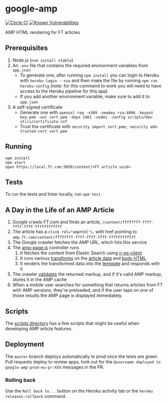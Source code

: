 # google-amp

[![Circle CI](https://circleci.com/gh/Financial-Times/google-amp/tree/master.svg?style=svg)](https://circleci.com/gh/Financial-Times/google-amp/tree/master) [![Known Vulnerabilities](https://snyk.io/test/github/Financial-Times/google-amp/badge.svg)](https://snyk.io/test/github/Financial-Times/google-amp)

AMP HTML rendering for FT articles

Prerequisites
---

1. Node.js (`nvm install stable`)
2. An `.env` file that contains the required environment variables from `app.json`
   - To generate one, after running `npm install` you can login to Heroku with `heroku login --sso` and then make the file by running `npm run heroku-config` (note: for this command to work you will need to have access to the Heroku pipeline for this app)
   - If you add another environment variable, make sure to add it to `app.json`
3. A self-signed certificate
	 - Generate one with `openssl req -x509 -newkey rsa:4096 -keyout key.pem -out cert.pem -days 1461 -nodes -config scripts/dev-utils/certificate.cnf`
	 - Trust the certificate with `security import cert.pem; security add-trusted-cert cert.pem`

Running
---

```
npm install
npm start
open https://local.ft.com:5050/content/<FT article uuid>
```

Tests
---

To run the tests and linter locally, run `npm test`.

A Day in the Life of an AMP Article
---

1. Google crawls FT.com and finds an article, `/content/ffffffff-ffff-ffff-ffff-ffffffffffff`
2. The article has a `<link rel="amphtml">`, with href pointing to `amp.ft.com/content/ffffffff-ffff-ffff-ffff-ffffffffffff`
3. The Google crawler fetches the AMP URL, which hits this service
4. The [amp-page.js](server/controllers/amp-page.js) controller runs
    1. It fetches the content from Elastic Search using [n-es-client](https://github.com/financial-times/n-es-client)
    2. It runs various [transforms](server/lib/transforms) on the [article data](server/lib/transforms/article.js) and [body HTML](server/lib/transforms/body.js)
    3. It renders the transformed data into the [template](views/article.html) and responds with it
5. The crawler [validates](https://www.ampproject.org/docs/guides/validate) the returned markup, and if it's valid AMP markup, stores it in the AMP cache
6. When a mobile user searches for something that returns articles from FT with AMP versions, they're preloaded, and if the user taps on one of those results the AMP page is displayed immediately.

Scripts
---

The [scripts directory](scripts) has a few scripts that might be useful when developing AMP article features.

Deployment
---

The `master` branch deploys automatically to prod once the tests are green. Pull requests deploy to review apps, look out for the `@username deployed to google-amp-prod-eu-pr-XXX` messages in the PR.

### Rolling back

Use the `Roll back to...` button on the Heroku activity tab or the `heroku releases:rollback` command.
